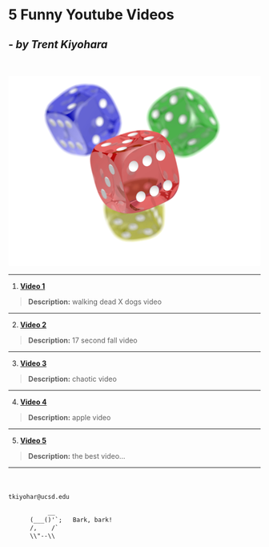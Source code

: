 # **5 Funny Youtube Videos**
## - *by Trent Kiyohara*
\
\
![Image](dice.png)


---
1. [**Video 1**](https://youtu.be/e-GeliiKvaM)
> **Description:** walking dead X dogs video
---
2. [**Video 2**](https://youtu.be/4Yghdmi1yFo)
> **Description:** 17 second fall video
---
3. [**Video 3**](https://youtu.be/t-7mQhSZRgM)
> **Description:** chaotic video
---
4. [**Video 4**](https://youtu.be/rM-Joa_SY5g)
> **Description:** apple video
---
5. [**Video 5**](https://www.youtube.com/watch?v=dQw4w9WgXcQ)
> **Description:** the best video...
---
\
\
`tkiyohar@ucsd.edu`
```
           __
      (___()'`;   Bark, bark!
      /,    /`
      \\"--\\
```